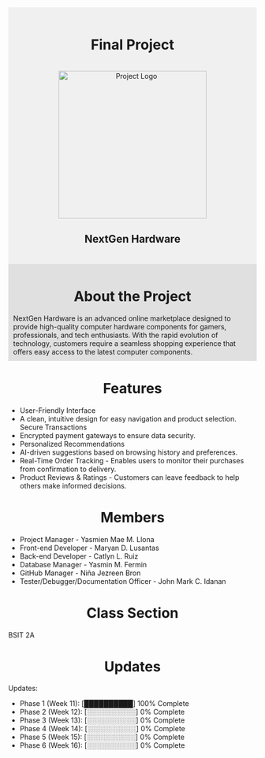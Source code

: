 <div align="center" style="background-color: #f0f0f0; padding: 20px;">

# Final Project

  <br> <img src="https://github.com/user-attachments/assets/4d7a2996-5e84-45d7-9f25-f215d4a897b0" alt="Project Logo" width="300">
  
## NextGen Hardware
</div>

<div style="background-color: #e0e0e0; padding: 10px;">
  <div align="center">

# About the Project
  </div>
  NextGen Hardware is an advanced online marketplace designed to provide high-quality computer hardware components for gamers, professionals, and tech enthusiasts. With the rapid evolution of technology, customers require a seamless shopping experience that offers easy access to the latest computer components.
</div>

<div align="center">

# Features
</div>

* User-Friendly Interface 
* A clean, intuitive design for easy navigation and product selection. Secure Transactions 
* Encrypted payment gateways to ensure data security.
* Personalized Recommendations 
* AI-driven suggestions based on browsing history and preferences. 
* Real-Time Order Tracking - Enables users to monitor their purchases from confirmation to delivery.
* Product Reviews & Ratings - Customers can leave feedback to help others make informed decisions.

<div align="center">

# Members
</div>

* Project Manager - Yasmien Mae M. Llona
* Front-end Developer - Maryan D. Lusantas
* Back-end Developer - Catlyn L. Ruiz
* Database Manager - Yasmin M. Fermin
* GitHub Manager - Niña Jezreen Bron
* Tester/Debugger/Documentation Officer - John Mark C. Idanan

<div align="center">

# Class Section
</div>
BSIT 2A

<div align="center">

# Updates
</div>
Updates:

* Phase 1 (Week 11): [██████████] 100% Complete
* Phase 2 (Week 12): [░░░░░░░░░░] 0% Complete
* Phase 3 (Week 13): [░░░░░░░░░░] 0% Complete
* Phase 4 (Week 14): [░░░░░░░░░░] 0% Complete
* Phase 5 (Week 15): [░░░░░░░░░░] 0% Complete
* Phase 6 (Week 16): [░░░░░░░░░░] 0% Complete
